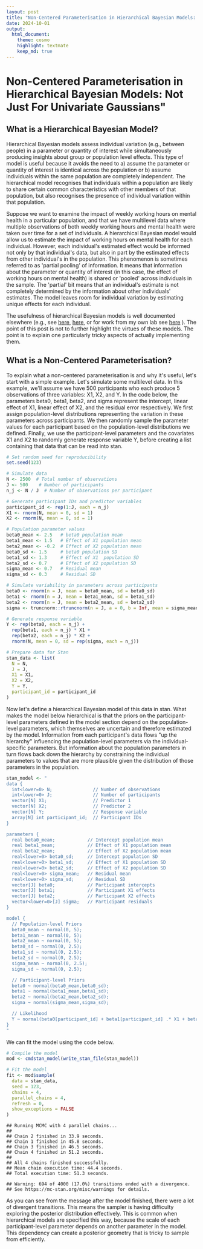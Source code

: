 ```yaml
---
layout: post
title: "Non-Centered Parameterisation in Hierarchical Bayesian Models: Not Just For Univariate Gaussians"
date: 2024-10-01
output: 
  html_document:
    theme: cosmo
    highlight: textmate
    keep_md: true
---
```


<!-- output:  -->
<!--   md_document: -->
<!--     variant: gfm -->
<!--     preserve_yaml: true -->



# Non-Centered Parameterisation in Hierarchical Bayesian Models: Not Just For Univariate Gaussians"

## What is a Hierarchical Bayesian Model?

Hierarchical Bayesian models assess individual variation (e.g., between people) in a parameter or quantity of interest while simultaneously producing insights about group or population level effects. This type of model is useful because it avoids the need to a) assume the parameter or quantity of interest is identical across the population or b) assume individuals within the same population are completely independent. The hierarchical model recognises that individuals within a population are likely to share certain common characteristics with other members of that population, but also recognises the presence of individual variation within that population.

Suppose we want to examine the impact of weekly working hours on mental health in a particular population, and that we have multilevel data where multiple observations of both weekly working hours and mental health were taken over time for a set of individuals. A hierarchical Bayesian model would allow us to estimate the impact of working hours on mental health for each individual. However, each individual's estimated effect would be informed not only by that individual's data, but also in part by the estimated effects from other individual's in the population. This phenomenon is sometimes referred to as 'partial pooling' of information. It means that information about the parameter or quantity of interest (in this case, the effect of working hours on mental health) is shared or 'pooled' across individuals in the sample. The 'partial' bit means that an individual's estimate is not completely determined by the information about other individuals' estimates. The model leaves room for individual variation by estimating unique effects for each individual.

The usefulness of hierarchical Bayesian models is well documented elsewhere (e.g., see [here](https://pubmed.ncbi.nlm.nih.gov/29595295/), [here](https://link.springer.com/article/10.3758/s13428-018-1054-3), or for work from my own lab see [here](https://link.springer.com/article/10.1007/s42113-023-00173-6) ). The point of this post is not to further highlight the virtues of these models. The point is to explain one particularly tricky aspects of actually implementing them.

## What is a Non-Centered Parameterisation?

To explain what a non-centered parameterisation is and why it's useful, let's start with a simple example. Let's simulate some multilevel data. In this example, we'll assume we have 500 participants who each produce 5 observations of three variables: X1, X2, and Y. In the code below, the parameters beta0, beta1, beta2, and sigma represent the intercept, linear effect of X1, linear effect of X2, and the residual error respectively. We first assign population-level distributions representing the variation in these parameters across participants. We then randomly sample the parameter values for each participant based on the population-level distributions we defined. Finally, we use the participant-level parameters and the covariates X1 and X2 to randomly generate response variable Y, before creating a list containing that data that can be read into stan.


``` r
# Set random seed for reproducibility
set.seed(123)

# Simulate data
N <- 2500  # Total number of observations
J <- 500    # Number of participants
n_j <- N / J  # Number of observations per participant

# Generate participant IDs and predictor variables
participant_id <- rep(1:J, each = n_j)
X1 <- rnorm(N, mean = 0, sd = 1)
X2 <- rnorm(N, mean = 0, sd = 1)

# Population parameter values
beta0_mean <- 2.5   # beta0 population mean
beta1_mean <- 1.5   # Effect of X1 population mean
beta2_mean <- -0.2  # Effect of X2 population mean
beta0_sd <- 1.5     # beta0 population SD
beta1_sd <- 1.3     # Effect of X1  population SD
beta2_sd <- 0.7     # Effect of X2 population SD
sigma_mean <- 0.7   # Residual mean
sigma_sd <- 0.3     # Residual SD

# Simulate variability in parameters across participants
beta0 <- rnorm(n = J, mean = beta0_mean, sd = beta0_sd)
beta1 <- rnorm(n = J, mean = beta1_mean, sd = beta1_sd)
beta2 <- rnorm(n = J, mean = beta2_mean, sd = beta2_sd)
sigma <- truncnorm::rtruncnorm(n = J, a = 0, b = Inf, mean = sigma_mean, sd = sigma_sd)

# Generate response variable
Y <- rep(beta0, each = n_j) + 
  rep(beta1, each = n_j) * X1 + 
  rep(beta2, each = n_j) * X2 + 
  rnorm(N, mean = 0, sd = rep(sigma, each = n_j))

# Prepare data for Stan
stan_data <- list(
  N = N,
  J = J,
  X1 = X1,
  X2 = X2,
  Y = Y,
  participant_id = participant_id
)
```

Now let's define a hierarchical Bayesian model of this data in stan. What makes the model below hierarchical is that the priors on the participant-level parameters defined in the model section depend on the population-level parameters, which themselves are uncertain and therefore estimated by the model. Information from each participant's data flows "up the hierarchy" influencing the population-level parameters via the individual-specific parameters. But information about the population parameters in turn flows back down the hierarchy by constraining the individual parameters to values that are more plausible given the distribution of those parameters in the population.


``` r
stan_model <- "
data {
  int<lower=0> N;               // Number of observations
  int<lower=0> J;               // Number of participants
  vector[N] X1;                 // Predictor 1
  vector[N] X2;                 // Predictor 2
  vector[N] Y;                  // Response variable
  array[N] int participant_id;  // Participant IDs
}

parameters {
  real beta0_mean;            // Intercept population mean
  real beta1_mean;            // Effect of X1 population mean
  real beta2_mean;            // Effect of X2 population mean
  real<lower=0> beta0_sd;     // Intercept population SD
  real<lower=0> beta1_sd;     // Effect of X1 population SD
  real<lower=0> beta2_sd;     // Effect of X2 population SD
  real<lower=0> sigma_mean;   // Residual mean
  real<lower=0> sigma_sd;     // Residual SD
  vector[J] beta0;            // Participant intercepts
  vector[J] beta1;            // Participant X1 effects
  vector[J] beta2;            // Participant X2 effects
  vector<lower=0>[J] sigma;   // Participant residuals
}

model {
  // Population-level Priors
  beta0_mean ~ normal(0, 5);
  beta1_mean ~ normal(0, 5);
  beta2_mean ~ normal(0, 5);
  beta0_sd ~ normal(0, 2.5);
  beta1_sd ~ normal(0, 2.5);
  beta2_sd ~ normal(0, 2.5);
  sigma_mean ~ normal(0, 2.5);
  sigma_sd ~ normal(0, 2.5);

  // Participant-level Priors
  beta0 ~ normal(beta0_mean,beta0_sd);
  beta1 ~ normal(beta1_mean,beta1_sd);
  beta2 ~ normal(beta2_mean,beta2_sd);
  sigma ~ normal(sigma_mean,sigma_sd);

  // Likelihood
  Y ~ normal(beta0[participant_id] + beta1[participant_id] .* X1 + beta2[participant_id] .* X2, sigma[participant_id]);
}
"
```

We can fit the model using the code below.


``` r
# Compile the model
mod <- cmdstan_model(write_stan_file(stan_model))

# Fit the model
fit <- mod$sample(
  data = stan_data,
  seed = 123,
  chains = 4,
  parallel_chains = 4,
  refresh = 0,
  show_exceptions = FALSE
)
```

```
## Running MCMC with 4 parallel chains...
## 
## Chain 2 finished in 33.9 seconds.
## Chain 1 finished in 45.8 seconds.
## Chain 3 finished in 46.5 seconds.
## Chain 4 finished in 51.2 seconds.
## 
## All 4 chains finished successfully.
## Mean chain execution time: 44.4 seconds.
## Total execution time: 51.3 seconds.
```

```
## Warning: 694 of 4000 (17.0%) transitions ended with a divergence.
## See https://mc-stan.org/misc/warnings for details.
```

As you can see from the message after the model finished, there were a lot of divergent transitions. This means the sampler is having difficulty exploring the posterior distribution effectively. This is common when hierarchical models are specified this way, because the scale of each participant-level parameter depends on another parameter in the model. This dependency can create a posterior geometry that is tricky to sample from efficiently.

<!-- This is where the **non-centered parameterisation** can be helpful^[I realise there's a departure from Australian english in writing 'centered' instead of 'centred', but the latter just looks strange to me. So I'll use 'centered'.]. It removes this dependency by reparameterising the participant-level parameters. In the model below, a non-centered parameterisation is applied to beta0, beta1, and beta2 (sigma is a little more complicated since it's bounded at 0. We'll get to that next). As you can see, we now estimate z-scores for these three parameters and then in the `transformed parameters` block unstandardise the parameter via an inverse-z transform. -->


<!-- ```{r model-2,messages=FALSE,warnings=FALSE} -->
<!-- stan_model_nc <- " -->
<!-- data { -->
<!--   int<lower=0> N;               // Number of observations -->
<!--   int<lower=0> J;               // Number of participants -->
<!--   vector[N] X1;                 // Predictor 1 -->
<!--   vector[N] X2;                 // Predictor 2 -->
<!--   vector[N] Y;                  // Response variable -->
<!--   array[N] int participant_id;  // Participant IDs -->
<!-- } -->

<!-- parameters { -->
<!--   real beta0_mean;            // Intercept population mean -->
<!--   real beta1_mean;            // Effect of X1 population mean -->
<!--   real beta2_mean;            // Effect of X2 population mean -->
<!--   real<lower=0> beta0_sd;     // Intercept population SD -->
<!--   real<lower=0> beta1_sd;     // Effect of X1 population SD -->
<!--   real<lower=0> beta2_sd;     // Effect of X2 population SD -->
<!--   real<lower=0> sigma_mean;   // Residual mean -->
<!--   real<lower=0> sigma_sd;     // Residual SD -->
<!--   vector[J] beta0_z;          // Participant intercepts (z-score) -->
<!--   vector[J] beta1_z;          // Participant X1 effects (z-score) -->
<!--   vector[J] beta2_z;          // Participant X2 effects (z-score) -->
<!--   vector<lower=0>[J] sigma;   // Participant residuals -->
<!-- } -->

<!-- transformed parameters { -->
<!--   vector[J] beta0 = beta0_mean + beta0_sd * beta0_z; -->
<!--   vector[J] beta1 = beta1_mean + beta1_sd * beta1_z; -->
<!--   vector[J] beta2 = beta2_mean + beta2_sd * beta2_z; -->
<!-- } -->

<!-- model { -->
<!--   // Population-level Priors -->
<!--   beta0_mean ~ normal(0, 5); -->
<!--   beta1_mean ~ normal(0, 5); -->
<!--   beta2_mean ~ normal(0, 5); -->
<!--   beta0_sd ~ normal(0, 2.5); -->
<!--   beta1_sd ~ normal(0, 2.5); -->
<!--   beta2_sd ~ normal(0, 2.5); -->
<!--   sigma_mean ~ normal(0, 2.5); -->
<!--   sigma_sd ~ normal(0, 2.5); -->

<!--   // Participant-level Priors -->
<!--   beta0 ~ std_normal(); -->
<!--   beta1 ~ std_normal(); -->
<!--   beta2 ~ std_normal(); -->
<!--   sigma ~ normal(sigma_mean,sigma_sd); -->

<!--   // Likelihood -->
<!--   Y ~ normal(beta0[participant_id] + beta1[participant_id] .* X1 + beta2[participant_id] .* X2, sigma[participant_id]); -->
<!-- } -->
<!-- " -->

<!-- # Compile the model -->
<!-- mod_nc <- cmdstan_model(write_stan_file(stan_model_nc)) -->

<!-- # Fit the model -->
<!-- fit_nc <- mod_nc$sample( -->
<!--   data = stan_data, -->
<!--   seed = 123, -->
<!--   chains = 4, -->
<!--   parallel_chains = 4, -->
<!--   refresh = 0, -->
<!--   show_exceptions = FALSE -->
<!-- ) -->
<!-- ``` -->

<!-- We're still getting a lot of divergences and we're hitting the maximum treedepth on many iterations, which suggests that the model still isn't sampling efficiently. This is because we still haven't applied an uncentered parameterisation to `sigma`. We'll do that next. -->

<!-- ## Non-Centered Parameterisation for Truncated Parameters -->

<!-- What makes `beta0`, `beta1`, and `beta2` easy to reparameterise is the fact that these variables can take on any real value. In other words, they're not bounded or constrained to a particular range. So we don't have to worry about the result of the inverse-z transform satisfying a particular constraint. But not all parameters are unbounded. A good example of a bounded parameter is a standard deviation. Standard deviations must be positive. So when estimating these parameters, a common approach is to sample from *truncated distributions* that are constrained to have a lower bound of 0 (as we have in the models above). It's not immediately obvious how the non-centered parameterisation can be applied to parameters that are bounded. -->

<!-- As it turns out, it's actually fairly straightfoward. The trick is to sample the parameter as if it were unconstrained and then convert it via transformation to impose the appropriate constraints. Let's assume we want to apply a non-centered transformation to `sigma` that accounts for the constraint that this parameter should be positive. We can do something like what's done in the R code below. Here, we use the `exp()` function to exponentiate the result of the inverse-z transform, which maps `sigma` to the positive real numbers. Technically, this transformation means that `sigma` is lognormally distributed (in other words, the log of `sigma` is normally distributed). -->

<!-- ```{r sigma-demo-1} -->
<!-- n = 10000                                      #number of samples -->
<!-- sigma_mean = rnorm(n)                          #sample sigma mean -->
<!-- sigma_sd = rtruncnorm(n,a=0)                   #sample sigma sd -->
<!-- sigma_z = rnorm(n)                             #sample sigma z-score -->
<!-- sigma = exp(sigma_mean + sigma_sd * sigma_z)   #unstandardise and convert to positive via exponentiation -->
<!-- hist(sigma) -->
<!-- density(sigma) -->
<!-- ``` -->

<!-- Notice in the output above, however, that the resulting distribution of `sigma` is heavily skewed. This happens because of the exponential transformation. Values that are on the high end of the distribution before the exponentiation get pulled way out when the transformation is applied. It only takes an untransformed value of 10 to produce a transformed value of more than 20,000. A prior that is this heavily skewed can be difficult to sample from. So this transformation may not help us much. This skew can be alleviated to some extent by placing different priors on `sigma_mean` and `sigma_sd`, but a big part of the problem is the exponentiation itself. -->

<!-- Importantly, there are other transformations that we can apply. One that I particularly like is the *softplus* transformation $f(x) = \log(1+e^x)$. This transformation avoids the heavy skew that can sometimes be created by simply exponentiating. Compare the distribution above with the one below. -->


<!-- ```{r sigma-demo-2} -->
<!-- n = 10000                                             #number of samples -->
<!-- sigma_mean = rnorm(n)                                 #sample sigma mean -->
<!-- sigma_sd = rtruncnorm(n,a=0)                          #sample sigma sd -->
<!-- sigma_z = rnorm(n)                                    #sample sigma z-score -->
<!-- sigma = log(1+exp(sigma_mean + sigma_sd * sigma_z))   #unstandardise and convert to positive via softplus -->
<!-- hist(sigma) -->
<!-- density(sigma) -->
<!-- ``` -->

<!-- This second distribution is much less skewed and will be easier to sample from. As with the non-centered parameterisation applied to uncontained parameters, you can change the priors on the distribution by modifying the priors on the population parameters. If you want truncate the distribution at a value other than zero, all you need to do is add a constant. The example below truncates the distribution at 5. -->

<!-- ```{r sigma-demo-3} -->
<!-- n = 10000                                               #number of samples -->
<!-- sigma_mean = rnorm(n)                                   #sample sigma mean -->
<!-- sigma_sd = rtruncnorm(n,a=0)                            #sample sigma sd -->
<!-- sigma_z = rnorm(n)                                      #sample sigma z-score -->
<!-- sigma = 5+log(1+exp(sigma_mean + sigma_sd * sigma_z))   #unstandardise and convert using softplus -->
<!-- hist(sigma) -->
<!-- density(sigma) -->
<!-- ``` -->

<!-- Alternatively, to make the truncation point an *upper bound* instead of a lower bound, simply multiply the result of the transformation by -1 as in the example below. -->

<!-- ```{r sigma-demo-4} -->
<!-- n = 10000                                               #number of samples -->
<!-- sigma_mean = rnorm(n)                                   #sample sigma mean -->
<!-- sigma_sd = rtruncnorm(n,a=0)                            #sample sigma sd -->
<!-- sigma_z = rnorm(n)                                      #sample sigma z-score -->
<!-- sigma = 5-log(1+exp(sigma_mean + sigma_sd * sigma_z))   #unstandardise and convert using softplus -->
<!-- hist(sigma) -->
<!-- density(sigma) -->
<!-- ``` -->

<!-- Here's a model that uses the softplus transformation to apply a non-centered parameterisation to the `sigma` parameter. As you can see, the process is identical to how we reparameterise the `beta` parameters except that the softplus transformation is applied to the parameter after the inverse-z transform is applied. -->

<!-- ```{r model-3,messages=FALSE,warnings=FALSE} -->
<!-- stan_model_ncs <- " -->
<!-- data { -->
<!--   int<lower=0> N;               // Number of observations -->
<!--   int<lower=0> J;               // Number of participants -->
<!--   vector[N] X1;                 // Predictor 1 -->
<!--   vector[N] X2;                 // Predictor 2 -->
<!--   vector[N] Y;                  // Response variable -->
<!--   array[N] int participant_id;  // Participant IDs -->
<!-- } -->

<!-- parameters { -->
<!--   real beta0_mean;            // Intercept population mean -->
<!--   real beta1_mean;            // Effect of X1 population mean -->
<!--   real beta2_mean;            // Effect of X2 population mean -->
<!--   real<lower=0> beta0_sd;     // Intercept population SD -->
<!--   real<lower=0> beta1_sd;     // Effect of X1 population SD -->
<!--   real<lower=0> beta2_sd;     // Effect of X2 population SD -->
<!--   real sigma_mean;            // Residual population mean (before transformation) -->
<!--   real<lower=0> sigma_sd;     // Residual population SD (before transformation) -->
<!--   vector[J] beta0_z;          // Participant intercepts (z-score) -->
<!--   vector[J] beta1_z;          // Participant X1 effects (z-score) -->
<!--   vector[J] beta2_z;          // Participant X2 effects (z-score) -->
<!--   vector[J] sigma_z;          // Participant residuals (z-score, before transformation) -->
<!-- } -->

<!-- transformed parameters { -->
<!--   vector[J] beta0 = beta0_mean + beta0_sd * beta0_z; -->
<!--   vector[J] beta1 = beta1_mean + beta1_sd * beta1_z; -->
<!--   vector[J] beta2 = beta2_mean + beta2_sd * beta2_z; -->
<!--   vector[J] sigma = log1p_exp(sigma_mean + sigma_sd * sigma_z); -->
<!-- } -->

<!-- model { -->
<!--   // Population-level Priors -->
<!--   beta0_mean ~ normal(0, 5); -->
<!--   beta1_mean ~ normal(0, 5); -->
<!--   beta2_mean ~ normal(0, 5); -->
<!--   beta0_sd ~ normal(0, 2.5); -->
<!--   beta1_sd ~ normal(0, 2.5); -->
<!--   beta2_sd ~ normal(0, 2.5); -->
<!--   sigma_mean ~ normal(0, 2.5); -->
<!--   sigma_sd ~ normal(0, 2.5); -->

<!--   // Participant-level Priors -->
<!--   beta0_z ~ std_normal(); -->
<!--   beta1_z ~ std_normal(); -->
<!--   beta2_z ~ std_normal(); -->
<!--   sigma_z ~ std_normal(); -->

<!--   // Likelihood -->
<!--   Y ~ normal(beta0[participant_id] + beta1[participant_id] .* X1 + beta2[participant_id] .* X2, sigma[participant_id]); -->
<!-- } -->
<!-- " -->

<!-- # Compile the model -->
<!-- mod_ncs <- cmdstan_model(write_stan_file(stan_model_ncs)) -->

<!-- # Fit the model -->
<!-- fit_ncs <- mod_ncs$sample( -->
<!--   data = stan_data, -->
<!--   seed = 123, -->
<!--   chains = 4, -->
<!--   parallel_chains = 4, -->
<!--   refresh = 0, -->
<!--   show_exceptions = FALSE -->
<!-- ) -->
<!-- ``` -->

<!-- You can see from the output that there is only a small number divergent transitions, which are rare enough that they shouldn't pose any challenges for interpreting the results (these can probably be further reduced by increasing `adapt_delta` above it's default value of 0.8). There are also no more instances of the maximum treedepth being reached. The summary statistics and traceplot of the population parameters show the model has converged. -->

<!-- ```{r model-3-summary,messages=FALSE,warnings=FALSE} -->

<!-- parameters = c("beta0_mean", "beta1_mean","beta2_mean", "beta0_sd", "beta1_sd","beta2_sd","sigma_mean","sigma_sd","lp__") -->

<!-- fit_ncs$summary(variables = parameters) -->

<!-- mcmc_trace(fit_ncs$draws(variables = parameters)) -->

<!-- ``` -->

<!-- It's also possible to apply non-centered transformations to double bounded parameters that have lower bounds *and* upper bounds (e.g., probability parameters that are constrained between 0 and 1). But there's a bit more to think about with double bounded parameters, so I think I'll address those in a future post. What I really want to get to in this post is how to apply non-centered transformations to multivariate distributions. -->

<!-- ## Non-Centered Parameterisation for Multivariate Distributions -->

<!-- The models presented above assume that individual variation in the parameters are uncorrelated. In other words, knowing one person's value of `beta0` gives us no information about their plausible `beta1` and `beta2` values. However, in many cases, it's reasonable to assume these quantities are correlated. Returning to the example question of how the number of hours we spend working affects our mental health, it's plausible that those with lower levels of mental health overall suffer more from working longer hours. To examine this possibility, we need to allow for the individual-specific parameters to be correlated. First, let's simulate some data where this is the case. The code below simulates data from a model where `beta0`, `beta1`, and `beta2` are correlated, with `Rho` containing the parameter correlation matrix. In principle, we could also allow the untransformed version of `sigma` to also correlate with the `beta` parameters. But the transformation applied to sigma makes the interpretation of this correlation less straightforward. So we'll keep it simple for now and assume `sigma` does not correlate with the `beta` parameters. -->

<!-- ```{r simulate-data-2,messages=FALSE,warnings=FALSE} -->
<!-- # Set random seed for reproducibility -->
<!-- set.seed(123) -->

<!-- # Simulate data -->
<!-- N <- 2500  # Total number of observations -->
<!-- J <- 500    # Number of participants -->
<!-- n_j <- N / J  # Number of observations per participant -->

<!-- # Generate participant IDs and predictor variables -->
<!-- participant_id <- rep(1:J, each = n_j) -->
<!-- X1 <- rnorm(N, mean = 0, sd = 1) -->
<!-- X2 <- rnorm(N, mean = 0, sd = 1) -->

<!-- # Population parameter values -->
<!-- beta0_mean <- 2.5   # beta0 population mean -->
<!-- beta1_mean <- 1.5   # Effect of X1 population mean -->
<!-- beta2_mean <- -0.2  # Effect of X2 population mean -->
<!-- beta0_sd <- 1.5     # beta0 population SD -->
<!-- beta1_sd <- 1.3     # Effect of X1  population SD -->
<!-- beta2_sd <- 0.7     # Effect of X2 population SD -->
<!-- sigma_mean <- 0.7   # Residual mean -->
<!-- sigma_sd <- 0.3     # Residual SD -->

<!-- #Correlation matrix of individual parameters -->
<!-- Rho <- matrix(c(1,0.5,-0.5, -->
<!--                 0.5,1,0.4, -->
<!--                -0.5,0.4,1),nrow=3,byrow=3) -->

<!-- #Diagonal matrix of population standard deviations -->
<!-- D <- diag(c(beta0_sd,beta1_sd,beta2_sd)) -->

<!-- #Population covariance matrix -->
<!-- Sigma = D %*% Rho %*% D -->

<!-- #Vector of population means -->
<!-- Mu = c(beta0_mean,beta1_mean,beta2_mean) -->

<!-- # Generate correlated participant-specific parameters -->
<!-- theta <- MASS::mvrnorm(J, Mu, Sigma) -->

<!-- # Check correlation -->
<!-- cor(theta) -->

<!-- # Calculate participant-specific beta0s and slopes -->
<!-- beta0 <- theta[,1] -->
<!-- beta1 <- theta[,2] -->
<!-- beta2 <- theta[,3] -->

<!-- # Simulate variability in sigma -->
<!-- sigma <- rtruncnorm(n = N, a = 0, b = Inf, mean = sigma_mean, sd = sigma_sd) -->

<!-- # Generate response variable -->
<!-- Y <- rep(beta0, each = n_j) + -->
<!--   rep(beta1, each = n_j) * X1 + -->
<!--   rep(beta2, each = n_j) * X2 + -->
<!--   rnorm(N, mean = 0, sd = rep(sigma, each = n_j)) -->

<!-- # Prepare data for Stan -->
<!-- stan_data <- list( -->
<!--   N = N, -->
<!--   J = J, -->
<!--   X1 = X1, -->
<!--   X2 = X2, -->
<!--   Y = Y, -->
<!--   participant_id = participant_id -->
<!-- ) -->
<!-- ``` -->

<!-- Let's now tweak the model above to account for the covariation between these parameters. As with the uncorrelated versions above, there are a number of ways we can parameterise the model. In the version below, we directly estimate `population_cov`, which is the population covariance matrix of the individual-level parameters. The presence of this covariance matrix increases the amount of information pooling the happens when estimating the model. Whereas in the above models, a participant's estimate of a given parameter was constrained by other participants' estimates *of that same parameter*, now the estimate of each `beta` parameter is influenced by other participants' estimates of not only that same parameter but also of estimates of the other `beta` parameters. This extra pooling of information is especially helpful when there are relatively few observations per individual. The prior distribution of this covariance matrix is an inverse-wishart distribution, a commonly used prior for estimating covariance matrices, with 4 degrees of freedom and an identity scale matrix. The model also includes a `generated quantities` block that converts the population covariance matrix into a vector of population SDs and a population correlation matrix. -->

<!-- ```{r fit-model-4,messages=FALSE,warnings=FALSE} -->
<!-- stan_model_mv_cov <- " -->
<!-- data { -->
<!--   int<lower=0> N;               // Number of observations -->
<!--   int<lower=0> J;               // Number of participants -->
<!--   vector[N] X1;                 // Predictor 1 -->
<!--   vector[N] X2;                 // Predictor 2 -->
<!--   vector[N] Y;                  // Response variable -->
<!--   array[N] int participant_id;  // Participant IDs -->
<!-- } -->

<!-- parameters { -->
<!--   vector[3] population_means;          // Population means for beta0, beta1, beta2 -->
<!--   cov_matrix[3] population_cov;        // Covariance matrix for beta0, beta1, and beta2 -->
<!--   array[J] vector[3] theta;            // Individual-level beta0, beta1, and beta2 estimates -->
<!--   real sigma_mean;                     // Residual population mean (before transformation) -->
<!--   real<lower=0> sigma_sd;              // Residual population SD (before transformation) -->
<!--   vector[J] sigma_z;                   // Individual-level residuals (z-score, before transformation) -->
<!-- } -->

<!-- transformed parameters { -->
<!--   vector[J] sigma = log1p_exp(sigma_mean + sigma_sd * sigma_z); -->
<!--   vector[J] beta0 = to_vector(theta[,1]); -->
<!--   vector[J] beta1 = to_vector(theta[,2]); -->
<!--   vector[J] beta2 = to_vector(theta[,3]); -->
<!-- } -->

<!-- model { -->
<!--   // Population-level priors -->
<!--   population_means ~ normal(0, 5); -->
<!--   population_cov ~ inv_wishart(4,identity_matrix(3)); -->
<!--   sigma_mean ~ normal(0, 2.5); -->
<!--   sigma_sd ~ normal(0, 2.5); -->

<!--   // Participant-level priors -->
<!--   theta ~ multi_normal(population_means, population_cov); -->
<!--   sigma_z ~ std_normal(); -->

<!--   // Likelihood -->
<!--   Y ~ normal(beta0[participant_id] + beta1[participant_id] .* X1 + beta2[participant_id] .* X2, sigma[participant_id]); -->
<!-- } -->

<!-- generated quantities { -->
<!--   //Convert population covariance matrix to population correlation matrix -->
<!--   vector[3] population_sds = sqrt(diagonal(population_cov)); //extract variances and convert to SDs -->

<!--   //The code below equates to: diag_matrix(population_sds)^-1 *  population_cov * diag_matrix(population_sds)^-1 -->
<!--   corr_matrix[3] population_corr = mdivide_right_spd(mdivide_left_spd(diag_matrix(population_sds),population_cov),diag_matrix(population_sds)); -->
<!-- }" -->

<!-- # Compile the model -->
<!-- mod_mv_cov <- cmdstan_model(write_stan_file(stan_model_mv_cov)) -->

<!-- # Fit the model -->
<!-- fit_mv_cov <- mod_mv_cov$sample( -->
<!--   data = stan_data, -->
<!--   seed = 123, -->
<!--   chains = 4, -->
<!--   parallel_chains = 4, -->
<!--   refresh = 0, -->
<!--   show_exceptions = FALSE -->
<!-- ) -->
<!-- ``` -->

<!-- The model below shows another way to parameterise a model with correlated individual-level parameters. This version decouples the standard deviations of the population distributions from the correlations. Separating the standard deviations from the correlations in this way avoids the problem of the scale of the population distributions influencing the degree of covariation between the parameters, which can happen when the covariance matrix is directly estimated. The major change in this model is that we separately estimate `population_corr` which is the population correlation matrix of the individual-level parameters and `population_sds` which is the standard deviation of the population distributions. The code `quad_form_diag(population_corr, population_sds)` converts the correlation matrix and vector of SDs to a covariance matrix, which is needed to compute the PDF of the multivariate normal distribution (this is the opposite operation to what is done in the `generated quantities` block of the model above). The prior distribution of this correlation matrix is an LKJ distribution with a concentration parameter of 1, which is a uniform prior across all possible correlation matrices. -->

<!-- ```{r fit-model-5,messages=FALSE,warnings=FALSE} -->
<!-- stan_model_mv_cor <- " -->
<!-- data { -->
<!--   int<lower=0> N;               // Number of observations -->
<!--   int<lower=0> J;               // Number of participants -->
<!--   vector[N] X1;                 // Predictor 1 -->
<!--   vector[N] X2;                 // Predictor 2 -->
<!--   vector[N] Y;                  // Response variable -->
<!--   array[N] int participant_id;  // Participant IDs -->
<!-- } -->

<!-- parameters { -->
<!--   vector[3] population_means;          // Population means for beta0, beta1, beta2 -->
<!--   vector<lower=0>[3] population_sds;   // Population SDs for beta0, beta1, beta2 -->
<!--   corr_matrix[3] population_corr;      // Correlation matrix for beta0, beta1, and beta2 -->
<!--   array[J] vector[3] theta;            // Individual-level beta0, beta1, and beta2 estimates -->
<!--   real sigma_mean;                     // Residual population mean (before transformation) -->
<!--   real<lower=0> sigma_sd;              // Residual population SD (before transformation) -->
<!--   vector[J] sigma_z;                   // Individual-level residuals (z-score, before transformation) -->
<!-- } -->

<!-- transformed parameters { -->
<!--   vector[J] sigma = log1p_exp(sigma_mean + sigma_sd * sigma_z); -->
<!--   vector[J] beta0 = to_vector(theta[,1]); -->
<!--   vector[J] beta1 = to_vector(theta[,2]); -->
<!--   vector[J] beta2 = to_vector(theta[,3]); -->
<!-- } -->

<!-- model { -->
<!--   // Population-level priors -->
<!--   population_means ~ normal(0, 5); -->
<!--   population_sds ~ normal(0, 2.5); -->
<!--   population_corr ~ lkj_corr(1); -->
<!--   sigma_mean ~ normal(0, 2.5); -->
<!--   sigma_sd ~ normal(0, 2.5); -->

<!--   // Participant-level priors -->
<!--   theta ~ multi_normal(population_means, quad_form_diag(population_corr, population_sds)); -->
<!--   sigma_z ~ std_normal(); -->

<!--   // Likelihood -->
<!--   Y ~ normal(beta0[participant_id] + beta1[participant_id] .* X1 + beta2[participant_id] .* X2, sigma[participant_id]); -->
<!-- }" -->

<!-- # Compile the model -->
<!-- mod_mv_cor <- cmdstan_model(write_stan_file(stan_model_mv_cor)) -->

<!-- # Fit the model -->
<!-- fit_mv_cor <- mod_mv_cor$sample( -->
<!--   data = stan_data, -->
<!--   seed = 123, -->
<!--   chains = 4, -->
<!--   parallel_chains = 4, -->
<!--   refresh = 0, -->
<!--   show_exceptions = FALSE -->
<!-- ) -->
<!-- ``` -->

<!-- Finally, the version below extends on the version above and implements a non-centered version of this model. The first change here is that we're no longer estimating the correlation matrix. Instead, we're estimating the cholesky factor of the correlation matrix, which makes things computationally simpler (we adopt the commonly used `L_` notation to denote cholesky factors here). Once we compute the cholesky factor of the covariance matrix, we apply the multivariate version of the inverse-z transform to compute the values of `beta0`, `beta1`, and `beta2`. And then we can compute the likelihood in the same way we have in the previous model. The model below also includes a `generated quantities` block which converts the cholesky factor of the population correlation matrix to the raw correlation matrix, so that these correlations can be more easily interpreted. -->

<!-- ```{r fit-model-6,messages=FALSE,warnings=FALSE} -->
<!-- stan_model_mv_cor_nc <- " -->
<!-- data { -->
<!--   int<lower=0> N;               // Number of observations -->
<!--   int<lower=0> J;               // Number of participants -->
<!--   vector[N] X1;                 // Predictor 1 -->
<!--   vector[N] X2;                 // Predictor 2 -->
<!--   vector[N] Y;                  // Response variable -->
<!--   array[N] int participant_id;  // Participant IDs -->
<!-- } -->

<!-- parameters { -->
<!--   vector[3] population_means;                     // Population means for beta0, beta1, beta2 -->
<!--   vector<lower=0>[3] population_sds;              // Population SDs for beta0, beta1, beta2 -->
<!--   cholesky_factor_corr[3] L_population_corr;      // Cholesky factor of correlation matrix for beta0, beta1, and beta2 -->
<!--   matrix[J,3] theta_z;                            // Individual-level beta0, beta1, and beta2 estimates (z-score) -->
<!--   real sigma_mean;                                // Residual population mean (before transformation) -->
<!--   real<lower=0> sigma_sd;                         // Residual population SD (before transformation) -->
<!--   vector[J] sigma_z;                              // Individual-level residuals (z-score, before transformation) -->
<!-- } -->

<!-- transformed parameters { -->
<!--   vector[J] sigma = log1p_exp(sigma_mean + sigma_sd * sigma_z); -->
<!--   matrix[3,3] L_population_cov = diag_pre_multiply(population_sds,L_population_corr); -->
<!--   matrix[J,3] theta = rep_matrix(population_means',J) + theta_z * L_population_cov'; -->
<!--   vector[J] beta0 = theta[,1]; -->
<!--   vector[J] beta1 = theta[,2]; -->
<!--   vector[J] beta2 = theta[,3]; -->
<!-- } -->

<!-- model { -->
<!--   // Population-level priors -->
<!--   population_means ~ normal(0, 5); -->
<!--   population_sds ~ normal(0, 2.5); -->
<!--   L_population_corr ~ lkj_corr_cholesky(1); -->
<!--   sigma_mean ~ normal(0, 2.5); -->
<!--   sigma_sd ~ normal(0, 2.5); -->

<!--   // Participant-level priors -->
<!--   to_vector(theta_z) ~ std_normal(); -->
<!--   sigma_z ~ std_normal(); -->

<!--   // Likelihood -->
<!--   Y ~ normal(beta0[participant_id] + beta1[participant_id] .* X1 + beta2[participant_id] .* X2, sigma[participant_id]); -->
<!-- } -->

<!-- generated quantities { -->
<!--   //Compute population correlation matrix from its cholesky factor -->
<!--   corr_matrix[3] population_corr = multiply_lower_tri_self_transpose(L_population_corr); -->
<!-- } -->
<!-- " -->

<!-- # Compile the model -->
<!-- mod_mv_cor_nc <- cmdstan_model(write_stan_file(stan_model_mv_cor_nc)) -->

<!-- # Fit the model -->
<!-- fit_mv_cor_nc <- mod_mv_cor_nc$sample( -->
<!--   data = stan_data, -->
<!--   seed = 123, -->
<!--   chains = 4, -->
<!--   parallel_chains = 4, -->
<!--   refresh = 0, -->
<!--   show_exceptions = FALSE -->
<!-- ) -->
<!-- ``` -->

<!-- As can be seen from the output below, all three of these models produce roughly the same parameter estimates. -->

<!-- ```{r model-5-summary,messages=FALSE,warnings=FALSE} -->

<!-- parameters = c("population_means","population_sds", "population_corr","sigma_mean","sigma_sd","lp__") -->

<!-- fit_mv_cov$summary(variables = parameters) -->

<!-- fit_mv_cor$summary(variables = parameters) -->

<!-- fit_mv_cor_nc$summary(variables = parameters) -->

<!-- ``` -->

<!-- None of these models had any issues with sampling efficiency when applied to these data, but notice that the non-centered version finished much more quickly. In other datasets or for higher-dimensional models, these three parameterisations might differ quite substantially in how efficiently they're able to explore the posterior. So if one parameterisation isn't quite working, try one of the others! -->

